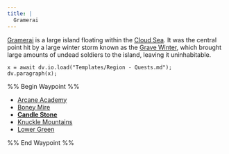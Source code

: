 ```yaml
---
title: |
  Gramerai
---
```


[Gramerai](Locations/Cloud%20Sea/Shards/Gramerai/Gramerai.md) is a large island floating within the [Cloud Sea](Locations/Cloud%20Sea/Cloud%20Sea.md). It was the central point hit by a large winter storm known as the [Grave Winter](Events/Grave%20Winter.md), which brought large amounts of undead soldiers to the island, leaving it uninhabitable. 

````dataviewjs
x = await dv.io.load("Templates/Region - Quests.md");
dv.paragraph(x);
````

%% Begin Waypoint %%

* [Arcane Academy](Locations/Cloud%20Sea/Shards/Gramerai/Arcane%20Academy.md)
* [Boney Mire](Locations/Cloud%20Sea/Shards/Gramerai/Boney%20Mire.md)
* **[Candle Stone](Locations/Cloud%20Sea/Shards/Gramerai/Candle%20Stone/Candle%20Stone.md)**
* [Knuckle Mountains](Locations/Cloud%20Sea/Shards/Gramerai/Knuckle%20Mountains.md)
* [Lower Green](Locations/Cloud%20Sea/Shards/Gramerai/Lower%20Green.md)

%% End Waypoint %%
